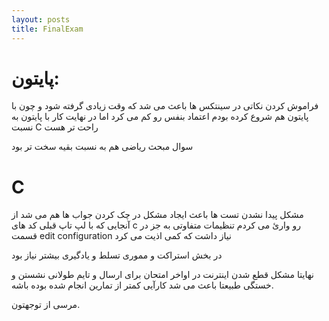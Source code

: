 ```yaml
---
layout: posts
title: FinalExam
---
```

<h1>
پایتون:
</h1>

فراموش کردن نکاتی در سینتکس ها باعث می شد که وقت زیادی گرفته شود و چون با پایتون هم شروع کرده بودم اعتماد بنفس رو کم می کرد اما در نهایت کار با پایتون به نسبت C راحت تر هست

سوال مبحث ریاضی هم به نسبت بقیه سخت تر بود
<h1>
C 
</h1>

مشکل پیدا نشدن تست ها باعث ایجاد مشکل در چک کردن جواب ها هم می شد از آنجایی که با لپ تاپ قبلی کد های c رو وارئ می کردم تنظیمات متفاوتی به جز در قسمت  edit configuration نیاز داشت که کمی اذیت می کرد

در بخش استراکت و مموری تسلط و یادگیری بیشتر نیاز بود


نهایتا مشکل قطع شدن اینترنت در اواخر امتحان برای ارسال و تایم طولانی نشستن و خستگی طبیعتا باعث می شد کارآیی کمتر از تمارین انجام شده بوده باشه. 

مرسی از توجهتون.
